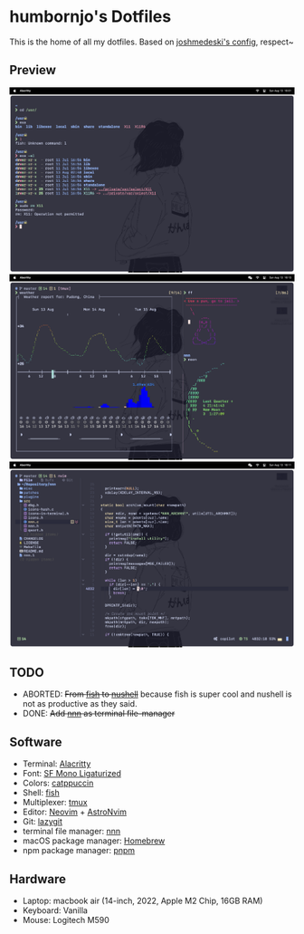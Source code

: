 # humbornjo's Dotfiles

This is the home of all my dotfiles. 
Based on [joshmedeski's config](https://github.com/joshmedeski/dotfiles), respect~

## Preview
![](./asset/exa.png)
![](./asset/lore.png)
![](./asset/nvim.png)

## TODO
- ABORTED: ~~From [fish](https://github.com/fish-shell/fish-shell) to [nushell](https://github.com/nushell/nushell)~~
  because fish is super cool and nushell is not as productive as they said.
- DONE: ~~Add [nnn](https://github.com/jarun/nnn) as terminal file-manager~~

## Software

- Terminal: [Alacritty](https://alacritty.org)
- Font: [SF Mono Ligaturized](https://github.com/kube/sf-mono-ligaturized)
- Colors: [catppuccin](https://github.com/catppuccin/catppuccin)
- Shell: [fish](https://fishshell.com)
- Multiplexer: [tmux](https://github.com/tmux/tmux/wiki)
- Editor: [Neovim](https://neovim.io) + [AstroNvim](https://astronvim.com/)
- Git: [lazygit](https://github.com/jesseduffield/lazygit)
- terminal file manager: [nnn](https://github.com/jarun/nnn)
- macOS package manager: [Homebrew](https://brew.sh)
- npm package manager: [pnpm](https://pnpm.io/)

## Hardware

- Laptop: macbook air (14-inch, 2022, Apple M2 Chip, 16GB RAM)
- Keyboard: Vanilla
- Mouse: Logitech M590
